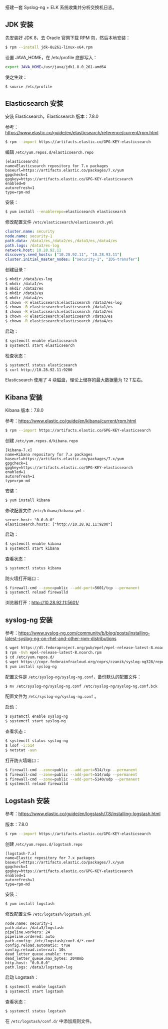 

搭建一套 Syslog-ng + ELK 系统收集并分析交换机日志。



## JDK 安装

先安装好 JDK 8，去 Oracle 官网下载 RPM 包，然后本地安装：

```bash
$ rpm --install jdk-8u261-linux-x64.rpm
```

设置 JAVA_HOME，在 /etc/profile 底部写入：

```bash
export JAVA_HOME=/usr/java/jdk1.8.0_261-amd64
```

使之生效：

```bash
$ source /etc/profile
```



## Elasticsearch 安装

安装 Elasticsearch，Elasticsearch 版本：7.8.0

参考：https://www.elastic.co/guide/en/elasticsearch/reference/current/rpm.html

```bash
$ rpm --import https://artifacts.elastic.co/GPG-KEY-elasticsearch
```

编辑 `/etc/yum.repos.d/elasticsearch.repo`

```
[elasticsearch]
name=Elasticsearch repository for 7.x packages
baseurl=https://artifacts.elastic.co/packages/7.x/yum
gpgcheck=1
gpgkey=https://artifacts.elastic.co/GPG-KEY-elasticsearch
enabled=0
autorefresh=1
type=rpm-md
```

安装：

````bash
$ yum install --enablerepo=elasticsearch elasticsearch
````

修改配置文件 `/etc/elasticsearch/elasticsearch.yml`

```yaml
cluster.name: security
node.name: security-1
path.data: /data1/es,/data2/es,/data3/es,/data4/es
path.logs: /data3/es-log
network.host: 10.28.92.11
discovery.seed_hosts: ["10.28.92.11", "10.28.93.11"]
cluster.initial_master_nodes: ["security-1", "IDS-transfer"]
```

创建目录：

```bash
$ mkdir /data3/es-log
$ mkdir /data1/es
$ mkdir /data2/es
$ mkdir /data3/es
$ mkdir /data4/es
$ chown -R elasticsearch:elasticsearch /data3/es-log
$ chown -R elasticsearch:elasticsearch /data1/es
$ chown -R elasticsearch:elasticsearch /data2/es
$ chown -R elasticsearch:elasticsearch /data3/es
$ chown -R elasticsearch:elasticsearch /data4/es
```

启动：

```bash
$ systemctl enable elasticsearch
$ systemctl start elasticsearch
```

检查状态：

```bash
$ systemctl status elasticsearch
$ curl http://10.28.92.11:9200
```

Elasticsearch 使用了 4 块磁盘，理论上储存的最大数据量为 12 T左右。



## Kibana 安装

Kibana 版本：7.8.0

参考：https://www.elastic.co/guide/en/kibana/current/rpm.html

````bash
$ rpm --import https://artifacts.elastic.co/GPG-KEY-elasticsearch
````

创建 `/etc/yum.repos.d/kibana.repo`

```
[kibana-7.x]
name=Kibana repository for 7.x packages
baseurl=https://artifacts.elastic.co/packages/7.x/yum
gpgcheck=1
gpgkey=https://artifacts.elastic.co/GPG-KEY-elasticsearch
enabled=1
autorefresh=1
type=rpm-md
```

安装：

```bash
$ yum install kibana
```

修改配置文件 `/etc/kibana/kibana.yml` :

```
server.host: "0.0.0.0"
elasticsearch.hosts: ["http://10.28.92.11:9200"]
```

启动：

```bash
$ systemctl enable kibana
$ systemctl start kibana
```

查看状态：

```bash
$ systemctl status kibana
```

防火墙打开端口：

```bash
$ firewall-cmd --zone=public --add-port=5601/tcp --permanent
$ systemctl reload firewalld
```

浏览器打开：http://10.28.92.11:5601/



## syslog-ng 安装

参考：https://www.syslog-ng.com/community/b/blog/posts/installing-latest-syslog-ng-on-rhel-and-other-rpm-distributions

````bash
$ wget https://dl.fedoraproject.org/pub/epel/epel-release-latest-8.noarch.rpm
$ rpm -Uvh epel-release-latest-8.noarch.rpm
$ cd /etc/yum.repos.d/
$ wget https://copr.fedorainfracloud.org/coprs/czanik/syslog-ng328/repo/epel-8/czanik-syslog-ng328-epel-8.repo
$ yum install syslog-ng
````

配置文件是 `/etc/syslog-ng/syslog-ng.conf`，备份默认的配置文件：

```bash
$ mv /etc/syslog-ng/syslog-ng.conf /etc/syslog-ng/syslog-ng.conf.bck
```

配置文件为 `/etc/syslog-ng/syslog-ng.conf` 。

启动：

```bash
$ systemctl enable syslog-ng
$ systemctl start syslog-ng
```

查看状态：

```bash
$ systemctl status syslog-ng
$ lsof -i:514
$ netstat -aun
```

打开防火墙端口：

```bash
$ firewall-cmd --zone=public --add-port=514/tcp --permanent
$ firewall-cmd --zone=public --add-port=514/udp --permanent
$ firewall-cmd --zone=public --add-port=5140/udp --permanent
$ systemctl reload firewalld
```



## Logstash 安装

参考：https://www.elastic.co/guide/en/logstash/7.8/installing-logstash.html

版本：7.8.0

```bash
$ rpm --import https://artifacts.elastic.co/GPG-KEY-elasticsearch
```

创建 `/etc/yum.repos.d/logstash.repo`

```
[logstash-7.x]
name=Elastic repository for 7.x packages
baseurl=https://artifacts.elastic.co/packages/7.x/yum
gpgcheck=1
gpgkey=https://artifacts.elastic.co/GPG-KEY-elasticsearch
enabled=1
autorefresh=1
type=rpm-md
```

安装：

```bash
$ yum install logstash
```

修改配置文件 `/etc/logstash/logstash.yml`

```
node.name: security-1
path.data: /data3/logstash
pipeline.workers: 24
pipeline.ordered: auto
path.config: /etc/logstash/conf.d/*.conf
config.reload.automatic: true
config.reload.interval: 10s
dead_letter_queue.enable: true
dead_letter_queue.max_bytes: 2048mb
http.host: "0.0.0.0"
path.logs: /data3/logstash-log
```

启动 Logstash：

```bash
$ systemctl enable logstash
$ systemctl start logstash
```

查看状态：

```bash
$ systemctl status logstash
```

在 `/etc/logstash/conf.d/` 中添加规则文件。











